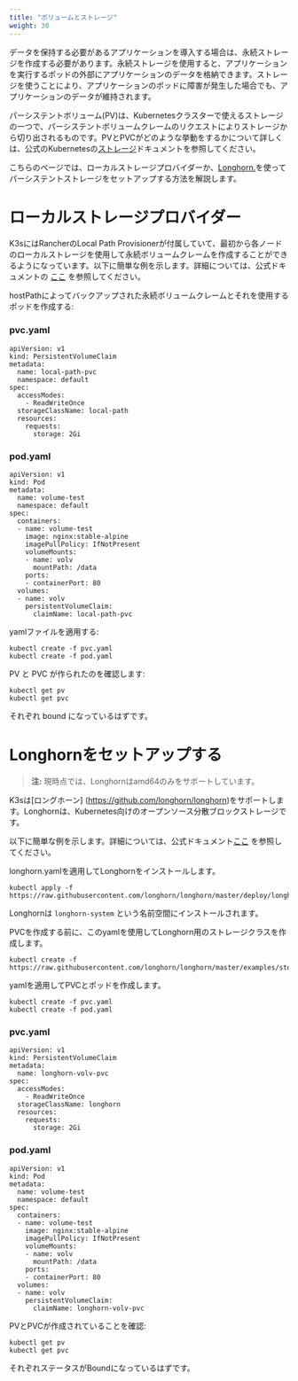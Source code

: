 ```yaml
---
title: "ボリュームとストレージ"
weight: 30
---
```


データを保持する必要があるアプリケーションを導入する場合は、永続ストレージを作成する必要があります。永続ストレージを使用すると、アプリケーションを実行するポッドの外部にアプリケーションのデータを格納できます。ストレージを使うことにより、アプリケーションのポッドに障害が発生した場合でも、アプリケーションのデータが維持されます。

パーシステントボリューム(PV)は、Kubernetesクラスターで使えるストレージの一つで、パーシステントボリュームクレームのリクエストによりストレージから切り出されるものです。PVとPVCがどのような挙動をするかについて詳しくは、公式のKubernetesの[ストレージ](https://kubernetes.io/docs/concepts/storage/volumes/)ドキュメントを参照してください。

こちらのページでは、ローカルストレージプロバイダーか、[Longhorn.](#setting-up-longhorn)を使ってパーシステントストレージをセットアップする方法を解説します。

# ローカルストレージプロバイダー
K3sにはRancherのLocal Path Provisionerが付属していて、最初から各ノードのローカルストレージを使用して永続ボリュームクレームを作成することができるようになっています。以下に簡単な例を示します。詳細については、公式ドキュメントの [ここ](https://github.com/rancher/local-path-provisioner/blob/master/README.md#usage) を参照してください。

hostPathによってバックアップされた永続ボリュームクレームとそれを使用するポッドを作成する:

### pvc.yaml

```
apiVersion: v1
kind: PersistentVolumeClaim
metadata:
  name: local-path-pvc
  namespace: default
spec:
  accessModes:
    - ReadWriteOnce
  storageClassName: local-path
  resources:
    requests:
      storage: 2Gi
```

### pod.yaml

```
apiVersion: v1
kind: Pod
metadata:
  name: volume-test
  namespace: default
spec:
  containers:
  - name: volume-test
    image: nginx:stable-alpine
    imagePullPolicy: IfNotPresent
    volumeMounts:
    - name: volv
      mountPath: /data
    ports:
    - containerPort: 80
  volumes:
  - name: volv
    persistentVolumeClaim:
      claimName: local-path-pvc
```

yamlファイルを適用する:

```
kubectl create -f pvc.yaml
kubectl create -f pod.yaml
```

PV と PVC が作られたのを確認します:

```
kubectl get pv
kubectl get pvc
```

それぞれ bound になっているはずです。

# Longhornをセットアップする

[comment]: <> (pending change - longhorn may support arm64 and armhf in the future.)

> **注:** 現時点では、Longhornはamd64のみをサポートしています。

K3sは[ロングホーン] (https://github.com/longhorn/longhorn)をサポートします。Longhornは、Kubernetes向けのオープンソース分散ブロックストレージです。

以下に簡単な例を示します。詳細については、公式ドキュメント[ここ](https://github.com/longhorn/longhorn/blob/master/README.md) を参照してください。

longhorn.yamlを適用してLonghornをインストールします。

```
kubectl apply -f https://raw.githubusercontent.com/longhorn/longhorn/master/deploy/longhorn.yaml
```

Longhornは `longhorn-system` という名前空間にインストールされます。

PVCを作成する前に、このyamlを使用してLonghorn用のストレージクラスを作成します。

```
kubectl create -f https://raw.githubusercontent.com/longhorn/longhorn/master/examples/storageclass.yaml
```

yamlを適用してPVCとポッドを作成します。

```
kubectl create -f pvc.yaml
kubectl create -f pod.yaml
```

### pvc.yaml

```
apiVersion: v1
kind: PersistentVolumeClaim
metadata:
  name: longhorn-volv-pvc
spec:
  accessModes:
    - ReadWriteOnce
  storageClassName: longhorn
  resources:
    requests:
      storage: 2Gi
```

### pod.yaml

```
apiVersion: v1
kind: Pod
metadata:
  name: volume-test
  namespace: default
spec:
  containers:
  - name: volume-test
    image: nginx:stable-alpine
    imagePullPolicy: IfNotPresent
    volumeMounts:
    - name: volv
      mountPath: /data
    ports:
    - containerPort: 80
  volumes:
  - name: volv
    persistentVolumeClaim:
      claimName: longhorn-volv-pvc
```

PVとPVCが作成されていることを確認:

```
kubectl get pv
kubectl get pvc
```

それぞれステータスがBoundになっているはずです。

